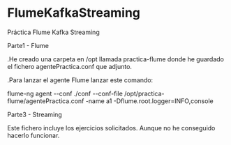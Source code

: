 # FlumeKafkaStreaming
Práctica Flume Kafka Streaming

Parte1 - Flume

.He creado una carpeta en /opt llamada practica-flume donde he guardado el fichero agentePractica.conf que adjunto.

.Para lanzar el agente Flume lanzar este comando:

flume-ng agent --conf ./conf --conf-file /opt/practica-flume/agentePractica.conf -name a1 -Dflume.root.logger=INFO,console

Parte3 - Streaming

Este fichero incluye los ejercicios solicitados. Aunque no he conseguido hacerlo funcionar.
